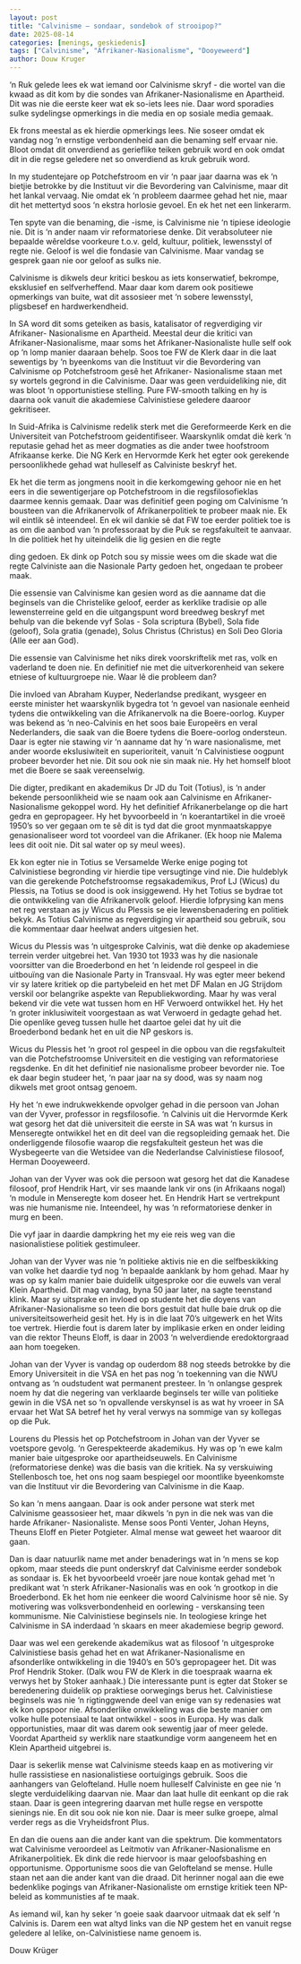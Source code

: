 ```yaml
---
layout: post
title: "Calvinisme – sondaar, sondebok of strooipop?"
date: 2025-08-14
categories: [menings, geskiedenis]
tags: ["Calvinisme", "Afrikaner-Nasionalisme", "Dooyeweerd"]
author: Douw Kruger
---
```


‘n Ruk gelede lees ek wat iemand oor Calvinisme skryf - die wortel van die kwaad as
dit kom by die sondes van Afrikaner-Nasionalisme en Apartheid. Dit was nie die
eerste keer wat ek so-iets lees nie. Daar word sporadies sulke sydelingse opmerkings
in die media en op sosiale media gemaak.

Ek frons meestal as ek hierdie opmerkings lees. Nie soseer omdat ek vandag nog ‘n
ernstige verbondenheid aan die benaming self ervaar nie. Bloot omdat dit
onverdiend as gerieflike teiken gebruik word en ook omdat dit in die regse geledere
net so onverdiend as kruk gebruik word.

In my studentejare op Potchefstroom en vir ‘n paar jaar daarna was ek ‘n bietjie
betrokke by die Instituut vir die Bevordering van Calvinisme, maar dit het lankal
vervaag. Nie omdat ek ‘n probleem daarmee gehad het nie, maar dit het mettertyd
soos ‘n ekstra horlosie gevoel. En ek het net een linkerarm.

Ten spyte van die benaming, die -isme, is Calvinisme nie ‘n tipiese ideologie nie. Dit is
‘n ander naam vir reformatoriese denke. Dit verabsoluteer nie bepaalde wêreldse
voorkeure t.o.v. geld, kultuur, politiek, lewensstyl of regte nie. Geloof is wel die
fondasie van Calvinisme. Maar vandag se gesprek gaan nie oor geloof as sulks nie.

Calvinisme is dikwels deur kritici beskou as iets konserwatief, bekrompe, eksklusief
en selfverheffend. Maar daar kom darem ook positiewe opmerkings van buite, wat
dit assosieer met ‘n sobere lewensstyl, pligsbesef en hardwerkendheid.

In SA word dit soms geteiken as basis, katalisator of regverdiging vir Afrikaner-
Nasionalisme en Apartheid. Meestal deur die kritici van Afrikaner-Nasionalisme,
maar soms het Afrikaner-Nasionaliste hulle self ook op ‘n lomp manier daaraan
behelp. Soos toe FW de Klerk daar in die laat sewentigs by ‘n byeenkoms van die
Instituut vir die Bevordering van Calvinisme op Potchefstroom gesê het Afrikaner-
Nasionalisme staan met sy wortels gegrond in die Calvinisme. Daar was geen
verduideliking nie, dit was bloot ‘n opportunistiese stelling. Pure FW-smooth talking
en hy is daarna ook vanuit die akademiese Calvinistiese geledere daaroor gekritiseer.

In Suid-Afrika is Calvinisme redelik sterk met die Gereformeerde Kerk en die
Universiteit van Potchefstroom geidentifiseer. Waarskynlik omdat diè kerk ‘n
reputasie gehad het as meer dogmaties as die ander twee hoofstroom Afrikaanse
kerke. Die NG Kerk en Hervormde Kerk het egter ook gerekende persoonlikhede
gehad wat hulleself as Calviniste beskryf het.

Ek het die term as jongmens nooit in die kerkomgewing gehoor nie en het eers in die
sewentigerjare op Potchefstroom in die regsfilosofieklas daarmee kennis gemaak.
Daar was definitief geen poging om Calvinisme ‘n bousteen van die Afrikanervolk of
Afrikanerpolitiek te probeer maak nie. Ek wil eintlik sê inteendeel. En ek wil dankie
sê dat FW toe eerder politiek toe is as om die aanbod van ‘n professoraat by die Puk
se regsfakulteit te aanvaar. In die politiek het hy uiteindelik die lig gesien en die regte

ding gedoen. Ek dink op Potch sou sy missie wees om die skade wat die regte
Calviniste aan die Nasionale Party gedoen het, ongedaan te probeer maak.

Die essensie van Calvinisme kan gesien word as die aanname dat die beginsels van
die Christelike geloof, eerder as kerklike tradisie op alle lewensterreine geld en die
uitgangspunt word breedweg beskryf met behulp van die bekende vyf Solas - Sola
scriptura (Bybel), Sola fide (geloof), Sola gratia (genade), Solus Christus (Christus) en
Soli Deo Gloria (Alle eer aan God).

Die essensie van Calvinisme het niks direk voorskriftelik met ras, volk en vaderland te
doen nie. En definitief nie met die uitverkorenheid van sekere etniese of
kultuurgroepe nie. Waar lê die probleem dan?

Die invloed van Abraham Kuyper, Nederlandse predikant, wysgeer en eerste minister
het waarskynlik bygedra tot ‘n gevoel van nasionale eenheid tydens die ontwikkeling
van die Afrikanervolk na die Boere-oorlog. Kuyper was bekend as ‘n neo-Calvinis en
het soos baie Europeërs en veral Nederlanders, die saak van die Boere tydens die
Boere-oorlog ondersteun. Daar is egter nie stawing vir ‘n aanname dat hy ‘n ware
nasionalisme, met ander woorde ekslusiwiteit en superioriteit, vanuit ‘n Calvinistiese
oogpunt probeer bevorder het nie. Dit sou ook nie sin maak nie. Hy het homself
bloot met die Boere se saak vereenselwig.

Die digter, predikant en akademikus Dr JD du Toit (Totius), is ‘n ander bekende
persoonlikheid wie se naam ook aan Calvinisme en Afrikaner-Nasionalisme gekoppel
word. Hy het definitief Afrikanerbelange op die hart gedra en gepropageer. Hy het
byvoorbeeld in ‘n koerantartikel in die vroeë 1950’s so ver gegaan om te sê dit is tyd
dat die groot mynmaatskappye genasionaliseer word tot voordeel van die Afrikaner.
(Ek hoop nie Malema lees dit ooit nie. Dit sal water op sy meul wees).

Ek kon egter nie in Totius se Versamelde Werke enige poging tot Calvinistiese
begronding vir hierdie tipe versugtinge vind nie. Die huldeblyk van die gerekende
Potchefstroomse regsakademikus, Prof LJ (Wicus) du Plessis, na Totius se dood is ook
insiggewend. Hy het Totius se bydrae tot die ontwikkeling van die Afrikanervolk
geloof. Hierdie lofprysing kan mens net reg verstaan as jy Wicus du Plessis se eie
lewensbenadering en politiek bekyk. As Totius Calvinisme as regverdiging vir
apartheid sou gebruik, sou die kommentaar daar heelwat anders uitgesien het.

Wicus du Plessis was ‘n uitgesproke Calvinis, wat diè denke op akademiese terrein
verder uitgebrei het. Van 1930 tot 1933 was hy die nasionale voorsitter van die
Broederbond en het ‘n leidende rol gespeel in die uitbouïng van die Nasionale Party
in Transvaal. Hy was egter meer bekend vir sy latere kritiek op die partybeleid en het
met DF Malan en JG Strijdom verskil oor belangrike aspekte van Republiekwording.
Maar hy was veral bekend vir die vete wat tussen hom en HF Verwoerd ontwikkel
het. Hy het ‘n groter inklusiwiteit voorgestaan as wat Verwoerd in gedagte gehad het.
Die openlike geveg tussen hulle het daartoe gelei dat hy uit die Broederbond bedank
het en uit die NP geskors is.



Wicus du Plessis het ‘n groot rol gespeel in die opbou van die regsfakulteit van die
Potchefstroomse Universiteit en die vestiging van reformatoriese regsdenke. En dit
het definitief nie nasionalisme probeer bevorder nie. Toe ek daar begin studeer het,
‘n paar jaar na sy dood, was sy naam nog dikwels met groot ontsag genoem.

Hy het ‘n ewe indrukwekkende opvolger gehad in die persoon van Johan van der
Vyver, professor in regsfilosofie. ‘n Calvinis uit die Hervormde Kerk wat gesorg het
dat diè universiteit die eerste in SA was wat ‘n kursus in Menseregte ontwikkel het
en dit deel van die regsopleiding gemaak het. Die onderliggende filosofie waarop die
regsfakulteit gesteun het was die Wysbegeerte van die Wetsidee van die
Nederlandse Calvinistiese filosoof, Herman Dooyeweerd.

Johan van der Vyver was ook die persoon wat gesorg het dat die Kanadese filosoof,
prof Hendrik Hart, vir ses maande lank vir ons (in Afrikaans nogal) ‘n module in
Menseregte kom doseer het. En Hendrik Hart se vertrekpunt was nie humanisme
nie. Inteendeel, hy was ‘n reformatoriese denker in murg en been.

Die vyf jaar in daardie dampkring het my eie reis weg van die nasionalistiese politiek
gestimuleer.

Johan van der Vyver was nie ‘n politieke aktivis nie en die selfbeskikking van volke
het daardie tyd nog ‘n bepaalde aanklank by hom gehad. Maar hy was op sy kalm
manier baie duidelik uitgesproke oor die euwels van veral Klein Apartheid. Dit mag
vandag, byna 50 jaar later, na sagte teenstand klink. Maar sy uitsprake en invloed op
studente het die doyens van Afrikaner-Nasionalisme so teen die bors gestuit dat
hulle baie druk op die universiteitsowerheid gesit het. Hy is in die laat 70’s uitgewerk
en het Wits toe vertrek. Hierdie fout is darem later by implikasie erken en onder
leiding van die rektor Theuns Eloff, is daar in 2003 ‘n welverdiende eredoktorgraad
aan hom toegeken.

Johan van der Vyver is vandag op ouderdom 88 nog steeds betrokke by die Emory
Universiteit in die VSA en het pas nog ‘n toekenning van die NWU ontvang as ‘n
oudstudent wat permanent presteer. In ‘n onlangse gesprek noem hy dat die
negering van verklaarde beginsels ter wille van politieke gewin in die VSA net so ‘n
opvallende verskynsel is as wat hy vroeer in SA ervaar het Wat SA betref het hy veral
verwys na sommige van sy kollegas op die Puk.

Lourens du Plessis het op Potchefstroom in Johan van der Vyver se voetspore gevolg.
‘n Gerespekteerde akademikus. Hy was op ‘n ewe kalm manier baie uitgesproke oor
apartheidseuwels. En Calvinisme (reformatoriese denke) was die basis van die kritiek.
Na sy verskuiwing Stellenbosch toe, het ons nog saam bespiegel oor moontlike
byeenkomste van die Instituut vir die Bevordering van Calvinisme in die Kaap.

So kan ‘n mens aangaan. Daar is ook ander persone wat sterk met Calvinisme
geassosieer het, maar dikwels ‘n pyn in die nek was van die harde Afrikaner-
Nasionaliste. Mense soos Ponti Venter, Johan Heyns, Theuns Eloff en Pieter Potgieter.
Almal mense wat geweet het waaroor dit gaan.



Dan is daar natuurlik name met ander benaderings wat in ‘n mens se kop opkom,
maar steeds die punt onderskryf dat Calvinisme eerder sondebok as sondaar is. Ek
het byvoorbeeld vroeër jare noue kontak gehad met ‘n predikant wat ‘n sterk
Afrikaner-Nasionalis was en ook ‘n grootkop in die Broederbond. Ek het hom nie
eenkeer die woord Calvinisme hoor sê nie. Sy motivering was volksverbondenheid en
oorlewing - verskansing teen kommunisme. Nie Calvinistiese beginsels nie. In
teologiese kringe het Calvinisme in SA inderdaad ‘n skaars en meer akademiese
begrip geword.

Daar was wel een gerekende akademikus wat as filosoof ‘n uitgesproke Calvinistiese
basis gehad het en wat Afrikaner-Nasionalisme en afsonderlike ontwikkeling in die
1940’s en 50’s gepropageer het. Dit was Prof Hendrik Stoker. (Dalk wou FW de Klerk
in die toespraak waarna ek verwys het by Stoker aanhaak.) Die interessante punt is
egter dat Stoker se beredenering duidelik op praktiese oorwegings berus het.
Calvinistiese beginsels was nie ‘n rigtinggwende deel van enige van sy redenasies wat
ek kon opspoor nie. Afsonderlike onwikkeling was die beste manier om volke hulle
potensiaal te laat ontwikkel - soos in Europa. Hy was dalk opportunisties, maar dit
was darem ook sewentig jaar of meer gelede. Voordat Apartheid sy werklik nare
staatkundige vorm aangeneem het en Klein Apartheid uitgebrei is.

Daar is sekerlik mense wat Calvinisme steeds kaap en as motivering vir hulle
rassistiese en nasionalistiese oortuigings gebruik. Soos die aanhangers van
Gelofteland. Hulle noem hulleself Calviniste en gee nie ‘n slegte verduideliking
daarvan nie. Maar dan laat hulle dit eenkant op die rak staan. Daar is geen
integrering daarvan met hulle regse en verspotte sienings nie. En dit sou ook nie kon
nie. Daar is meer sulke groepe, almal verder regs as die Vryheidsfront Plus.

En dan die ouens aan die ander kant van die spektrum. Die kommentators wat
Calvinisme veroordeel as Leitmotiv van Afrikaner-Nasionalisme en Afrikanerpolitiek.
Ek dink die rede hiervoor is maar geloofsbashing en opportunisme. Opportunisme
soos die van Gelofteland se mense. Hulle staan net aan die ander kant van die draad.
Dit herinner nogal aan die ewe bedenklike pogings van Afrikaner-Nasionaliste om
ernstige kritiek teen NP-beleid as kommunisties af te maak.

As iemand wil, kan hy seker ‘n goeie saak daarvoor uitmaak dat ek self ‘n Calvinis is.
Darem een wat altyd links van die NP gestem het en vanuit regse geledere al lelike,
on-Calvinistiese name genoem is.

Douw Krüger
